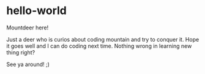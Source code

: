 # hello-world

Mountdeer here!

Just a deer who is curios about coding mountain and try to conquer it.
Hope it goes well and I can do coding next time.
Nothing wrong in learning new thing right?

See ya around! ;)

